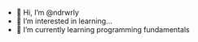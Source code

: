 - 👋 Hi, I’m @ndrwrly
- 👀 I’m interested in learning...
- 🌱 I’m currently learning programming fundamentals
<!---
ndrwrly/ndrwrly is a ✨ special ✨ repository because its `README.md` (this file) appears on your GitHub profile.
You can click the Preview link to take a look at your changes.
--->

